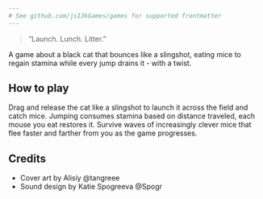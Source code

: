 ```yaml
---
# See github.com/js13kGames/games for supported frontmatter
---
```

> “Launch. Lunch. Litter.”

A game about a black cat that bounces like a slingshot, eating mice to regain stamina while every jump drains it - 
with a twist.

## How to play

Drag and release the cat like a slingshot to launch it across the field and catch mice.
Jumping consumes stamina based on distance traveled, each mouse you eat restores it.
Survive waves of increasingly clever mice that flee faster and farther from you as the game progresses.

## Credits

* Cover art by Alisiy @tangreee
* Sound design by Katie Spogreeva @Spogr